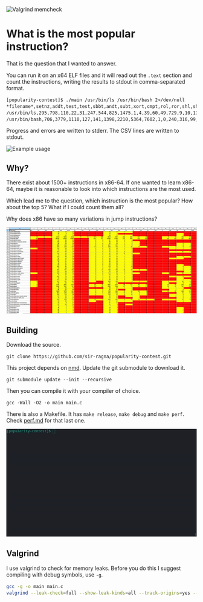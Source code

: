 
![Valgrind memcheck](https://github.com/sir-ragna/popularity-contest/actions/workflows/makefile.yml/badge.svg)

# What is the most popular instruction?

That is the question that I wanted to answer.

You can run it on an x64 ELF files and it will read out the `.text` 
section and count the instructions, writing the results to stdout in 
comma-separated format.

```txt
[popularity-contest]$ ./main /usr/bin/ls /usr/bin/bash 2>/dev/null 
*filename*,setnz,addt,test,test,sbbt,andt,subt,xort,cmpt,rol,ror,shl,shr,sar,test,not,neg,mul,imul,div,idiv,call,jmp,push,jo,jno,jb,jnb,jz,jnz,jbe,ja,js,jns,jp,jl,jge,jle,jg,fadd,fmul,fsubr,fld,fstp,fldcw,fnstcw,ret,fldz,fild,fistp,fucomi,fcomi,fmulp,fdivpp,hlt,ud2,cmovb,cmovnb,cmovz,cmovnz,cmovbe,cmova,cmovs,cmovns,cmovl,cmovge,cmovle,cmovg,bt,btc,bt,cqo,pxor,bswap,addss,mulss,subss,divss,addsd,mulsd,fcomip,divsd,cdq,cdqe,cvtsi2sd,cvtsi2ss,cvttss2si,movaps,comiss,lea,mov,movdqa,movdqu,rep,rep,movsx,movsxd,movzx,nop,pop,rep,fxch,fucomip,movss,movups,endbr64
/usr/bin/ls,295,798,110,22,31,247,544,825,1475,1,4,39,60,49,729,9,10,17,38,25,2,1170,1002,573,15,3,41,84,1062,721,133,101,53,21,3,1,3,37,49,9,4,3,18,25,12,6,350,0,11,6,2,4,2,4,1,0,5,12,38,30,1,4,6,5,1,0,3,0,1,6,5,1,14,0,6,8,3,1,2,2,3,1,1,11,4,10,6,29,16,898,6141,36,4,0,0,19,87,409,1083,753,1,17,1,12,13,6
/usr/bin/bash,706,3779,1110,127,141,1398,2210,5364,7602,1,0,240,316,99,9272,23,31,7,68,3,12,12679,6805,3774,0,1,52,86,9428,5864,321,326,300,120,0,85,130,590,336,0,0,0,0,3,0,0,1921,1,1,0,0,0,0,0,1,14,2,8,170,161,4,3,10,13,6,11,13,10,0,0,44,5,6,1,0,0,0,0,0,0,0,0,9,137,0,0,0,214,0,6387,45623,103,31,1,4,237,1601,1557,7635,5332,20,0,0,0,44,5
```

Progress and errors are written to stderr. 
The CSV lines are written to stdout.

![Example usage](imgs/example-usage.gif)

## Why?

There exist about 1500+ instructions in x86-64.
If one wanted to learn x86-64, maybe it is reasonable to look into 
which instructions are the most used.

Which lead me to the question, which instruction is the most popular?
How about the top 5? What if I could count them all?

Why does x86 have so many variations in jump instructions?

![Data visualisation example](imgs/data-visualisation-example.png)

## Building

Download the source.

```
git clone https://github.com/sir-ragna/popularity-contest.git
```

This project depends on [nmd](https://github.com/Nomade040/nmd).
Update the git submodule to download it.

```
git submodule update --init --recursive
```

Then you can compile it with your compiler of choice.

```
gcc -Wall -O2 -o main main.c
```

There is also a Makefile. It has `make release`, `make debug` and 
`make perf`. Check [perf.md](perf.md) for that last one.

![cmd: make release](imgs/make-release.gif)

## Valgrind

I use valgrind to check for memory leaks.
Before you do this I suggest compiling with debug symbols, use `-g`.

```sh
gcc -g -o main main.c
valgrind --leak-check=full --show-leak-kinds=all --track-origins=yes --log-file=valgrind-out.txt ./main /bin/a* 2>/dev/null >/dev/null
```
